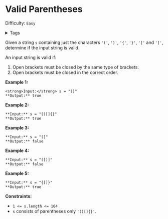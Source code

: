 # Valid Parentheses

Difficulty: `Easy`

<details>
<summary> Tags</summary>

`String`, `Stack`
</details>


Given a string `s` containing just the characters `'('`, `')'`, `'{'`, `'}'`,
`'['` and `']'`, determine if the input string is valid.

An input string is valid if:

  1. Open brackets must be closed by the same type of brackets.
  2. Open brackets must be closed in the correct order.



**Example 1:**

    
    
    <strong>Input:</strong> s = "()"
    **Output:** true
    

**Example 2:**

    
    
    **Input:** s = "()[]{}"
    **Output:** true
    

**Example 3:**

    
    
    **Input:** s = "(]"
    **Output:** false
    

**Example 4:**

    
    
    **Input:** s = "([)]"
    **Output:** false
    

**Example 5:**

    
    
    **Input:** s = "{[]}"
    **Output:** true
    



**Constraints:**

  * `1 <= s.length <= 104`
  * `s` consists of parentheses only `'()[]{}'`.